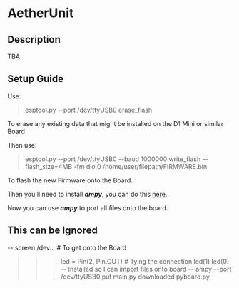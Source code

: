 # AetherUnit
## Description
TBA
## Setup Guide
Use:
> esptool.py --port /dev/ttyUSB0 erase_flash 

To erase any existing data that might be installed on the D1 Mini or similar Board.

Then use:

> esptool.py --port /dev/ttyUSB0 --baud 1000000 write_flash --flash_size=4MB -fm dio 0 /home/user/filepath/FIRMWARE.bin  

To flash the new Firmware onto the Board.  

Then you'll need to install ***ampy***, you can do this [here](https://github.com/scientifichackers/ampy).  

Now you can use ***ampy*** to port all files onto the board.  

## This can be Ignored
--
screen /dev... # To get onto the Board
>>> led = Pin(2, Pin.OUT) # Tying the connection
>>> led(1)
>>> led(0)
--
Installed so I can import files onto board
--
ampy --port /dev/ttyUSB0 put main.py 
downloaded pyboard.py 